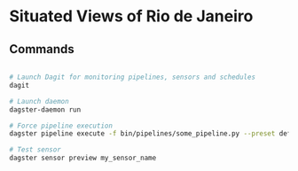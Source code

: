 # Situated Views of Rio de Janeiro

## Commands



```bash

# Launch Dagit for monitoring pipelines, sensors and schedules
dagit

# Launch daemon
dagster-daemon run

# Force pipeline execution
dagster pipeline execute -f bin/pipelines/some_pipeline.py --preset default

# Test sensor 
dagster sensor preview my_sensor_name
```